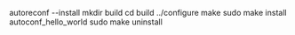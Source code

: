 autoreconf --install
mkdir build
cd build
../configure
make
sudo make install
autoconf_hello_world
sudo make uninstall
